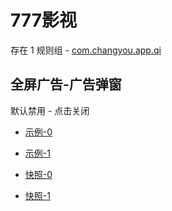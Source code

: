 # 777影视

存在 1 规则组 - [com.changyou.app.qi](/src/apps/com.changyou.app.qi.ts)

## 全屏广告-广告弹窗

默认禁用 - 点击关闭

- [示例-0](https://m.gkd.li/57941037/687f8201-8b15-491e-9c51-f3af0dc00260)
- [示例-1](https://m.gkd.li/57941037/c65e146e-4f2a-42f0-b233-4e04152d851d)

- [快照-0](https://i.gkd.li/i/14228685)
- [快照-1](https://i.gkd.li/i/14296913)
